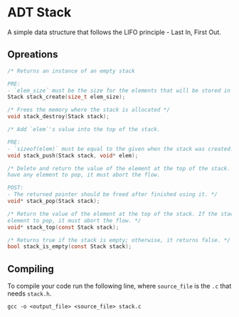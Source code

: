 # ADT Stack

A simple data structure that follows the LIFO principle - Last In, First Out.

## Opreations

```c
/* Returns an instance of an empty stack

PRE:
- `elem_size` must be the size for the elements that will be stored in the stack. */
Stack stack_create(size_t elem_size);

/* Frees the memory where the stack is allocated */
void stack_destroy(Stack stack);

/* Add `elem`'s value into the top of the stack.

PRE:
- `sizeof(elem)` must be equal to the given when the stack was created. */
void stack_push(Stack stack, void* elem);

/* Delete and return the value of the element at the top of the stack. If the stack does not
have any element to pop, it must abort the flow. 

POST:
- The returned pointer should be freed after finished using it. */
void* stack_pop(Stack stack);

/* Return the value of the element at the top of the stack. If the stack does not have any 
element to pop, it must abort the flow. */
void* stack_top(const Stack stack);

/* Returns true if the stack is empty; otherwise, it returns false. */
bool stack_is_empty(const Stack stack);
```

## Compiling

To compile your code run the following line, where `source_file` is the `.c` that needs `stack.h`.

    gcc -o <output_file> <source_file> stack.c
